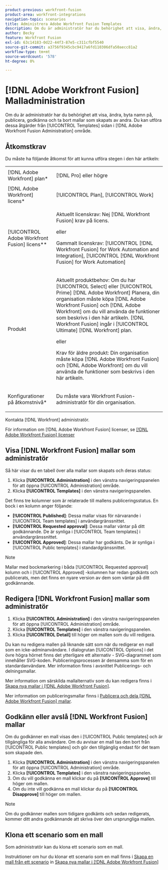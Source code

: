 ```yaml
---
product-previous: workfront-fusion
product-area: workfront-integrations
navigation-topic: scenarios
title: Administrera Adobe Workfront Fusion Templates
description: Om du är administratör har du behörighet att visa, ändra, byta namn på, publicera, godkänna och ta bort mallar som skapats av andra. Du kan utföra dessa åtgärder från [!UICONTROL Templates] sidan i [!DNL Adobe Workfront Fusion Administration] område.
author: Becky
feature: Workfront Fusion
exl-id: 63c14183-0d22-44f3-87e5-c311cfbf5540
source-git-commit: a3756f9345cbc9417a6fd110306dfa50aecc81a2
workflow-type: tm+mt
source-wordcount: '578'
ht-degree: 0%

---
```


# [!DNL Adobe Workfront Fusion] Malladministration

Om du är administratör har du behörighet att visa, ändra, byta namn på, publicera, godkänna och ta bort mallar som skapats av andra. Du kan utföra dessa åtgärder från [!UICONTROL Templates] sidan i [!DNL Adobe Workfront Fusion Administration] område.

## Åtkomstkrav

Du måste ha följande åtkomst för att kunna utföra stegen i den här artikeln:

<table style="table-layout:auto"> 
 <col> 
 <col> 
 <tbody> 
  <tr> 
    <td role="rowheader">[!DNL Adobe Workfront] plan*</td> 
   <td> <p>[!DNL Pro] eller högre</p> </td> 
  </tr>
   <tr data-mc-conditions="QuicksilverOrClassic.Draft mode"> 
    <td role="rowheader">[!DNL Adobe Workfront] licens*</td> 
    <td> <p>[!UICONTROL Plan], [!UICONTROL Work]</p> </td> 
   </tr>
  <tr> 
   <td role="rowheader">[!UICONTROL Adobe Workfront Fusion] licens**</td> 
  <td>
   <p>Aktuellt licenskrav: Nej [!DNL Workfront Fusion] krav på licens.</p>
   <p>eller</p>
   <p>Gammalt licenskrav: [!UICONTROL [!DNL Workfront Fusion] for Work Automation and Integration],  [!UICONTROL [!DNL Workfront Fusion] for Work Automation]</p>
   </td>  
  </tr> 
  <tr> 
   <td role="rowheader">Produkt</td> 
   <td>
   <p>Aktuellt produktbehov: Om du har [!UICONTROL Select] eller [!UICONTROL Prime] [!DNL Adobe Workfront] Planera, din organisation måste köpa [!DNL Adobe Workfront Fusion] och [!DNL Adobe Workfront] om du vill använda de funktioner som beskrivs i den här artikeln. [!DNL Workfront Fusion] ingår i [!UICONTROL Ultimate] [!DNL Workfront] plan.</p>
   <p>eller</p>
   <p>Krav för äldre produkt: Din organisation måste köpa [!DNL Adobe Workfront Fusion] och [!DNL Adobe Workfront] om du vill använda de funktioner som beskrivs i den här artikeln.</p>
   </td> 
  </tr> 
  <tr data-mc-conditions=""> 
   <td role="rowheader">Konfigurationer på åtkomstnivå*</td> 
   <td> <p>Du måste vara Workfront Fusion-administratör för din organisation.</p> </td> 
  </tr> 
 </tbody> 
</table>

Kontakta [!DNL Workfront] administratör.

För information om [!DNL Adobe Workfront Fusion] licenser, se [[!DNL Adobe Workfront Fusion] licenser](../../../workfront-fusion/get-started/license-automation-vs-integration.md)

## Visa [!DNL Workfront Fusion] mallar som administratör

Så här visar du en tabell över alla mallar som skapats och deras status:

1. Klicka **[!UICONTROL Administration]** i den vänstra navigeringspanelen för att öppna [!UICONTROL Administration] område.
1. Klicka **[!UICONTROL Templates]** i den vänstra navigeringspanelen.

Det finns tre kolumner som är relaterade till mallens publiceringsstatus. En bock i en kolumn anger följande:

* **[!UICONTROL Published]**: Dessa mallar visas för närvarande i [!UICONTROL Team templates] i användargränssnittet.
* **[!UICONTROL Requested approval]**: Dessa mallar väntar på ditt godkännande. De är synliga i [!UICONTROL Team templates] i användargränssnittet.
* **[!UICONTROL Approved]**: Dessa mallar har godkänts. De är synliga i [!UICONTROL Public templates] i standardgränssnittet.

>[!NOTE]
>
>Mallar med bockmarkering i båda [!UICONTROL Requested approval] kolumn och i [!UICONTROL Approved] -kolumnen har redan godkänts och publicerats, men det finns en nyare version av dem som väntar på ditt godkännande.

## Redigera [!DNL Workfront Fusion] mallar som administratör

1. Klicka **[!UICONTROL Administration]** i den vänstra navigeringspanelen för att öppna [!UICONTROL Administration] område.
1. Klicka **[!UICONTROL Templates]** i den vänstra navigeringspanelen.
1. Klicka **[!UICONTROL Detail]** till höger om mallen som du vill redigera.

Du kan nu redigera mallen på liknande sätt som när du redigerar en mall som en icke-adminanvändare. I dialogrutan [!UICONTROL Options] i det övre högra hörnet finns det ytterligare ett alternativ - SVG-diagrammet som innehåller SVG-koden. Publiceringsprocessen är densamma som för en standardanvändare. Mer information finns i avsnittet Publicerings- och delningsmallar.

Mer information om särskilda mallalternativ som du kan redigera finns i [Skapa nya mallar i [!DNL Adobe Workfront Fusion]](../../../workfront-fusion/scenarios/templates/create-new-fusion-templates.md).

Mer information om publiceringsmallar finns i [Publicera och dela [!DNL Adobe Workfront Fusion] mallar](../../../workfront-fusion/scenarios/templates/publish-and-share-fusion-templates.md).

## Godkänn eller avslå [!DNL Workfront Fusion] mallar

Om du godkänner en mall visas den i [!UICONTROL Public templates] och är tillgängliga för alla användare. Om du avvisar en mall tas den bort från [!UICONTROL Public templates] och gör den tillgänglig endast för det team som skapade den.

1. Klicka **[!UICONTROL Administration]** i den vänstra navigeringspanelen för att öppna [!UICONTROL Administration] område.
1. Klicka **[!UICONTROL Templates]** i den vänstra navigeringspanelen.
1. Om du vill godkänna en mall klickar du på **[!UICONTROL Approve]** till höger om mallen.
1. Om du inte vill godkänna en mall klickar du på **[!UICONTROL Disapprove]** till höger om mallen.

>[!NOTE]
>
>Om du godkänner mallen som tidigare godkänts och sedan redigerats, kommer ditt andra godkännande att skriva över den ursprungliga mallen.

## Klona ett scenario som en mall

Som administratör kan du klona ett scenario som en mall.

Instruktioner om hur du klonar ett scenario som en mall finns i [Skapa en mall från ett scenario](../../../workfront-fusion/scenarios/templates/create-new-fusion-templates.md#create-a-template-from-a-scenario) in [Skapa nya mallar i [!DNL Adobe Workfront Fusion]](../../../workfront-fusion/scenarios/templates/create-new-fusion-templates.md)
